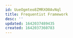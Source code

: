 ```yaml
---
id: UueOgmteo8ZMRXO0AvNql
title: Frequentist Framework
desc: ''
updated: 1642037489435
created: 1642037360783
---
```




